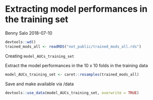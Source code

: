 Extracting model performances in the training set
================
Benny Salo
2018-07-10

``` r
devtools::wd()
trained_mods_all <- readRDS("not_public/trained_mods_all.rds")
```

Creating `model_AUCs_training_set`

Extract the model performances in the 10 x 10 folds in the training data

``` r
model_AUCs_training_set <- caret::resamples(trained_mods_all)
```

Save and make available via /data

``` r
devtools::use_data(model_AUCs_training_set, overwrite = TRUE)
```
